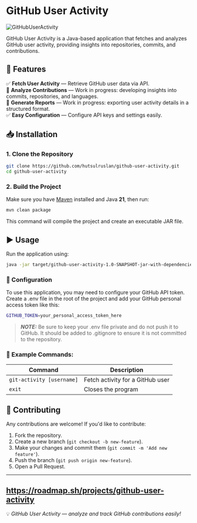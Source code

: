 # GitHub User Activity

![GitHubUserActivity](https://img.shields.io/badge/GitHubUserActivity-v1.0-blue.svg)

GitHub User Activity is a Java-based application that fetches and analyzes GitHub user activity, providing insights into repositories, commits, and contributions.

## 🚀 Features

✅ **Fetch User Activity** — Retrieve GitHub user data via API.  
🚧 **Analyze Contributions** — Work in progress: developing insights into commits, repositories, and languages.  
🚧 **Generate Reports** — Work in progress: exporting user activity details in a structured format.   
✅ **Easy Configuration** — Configure API keys and settings easily.

## 📥 Installation

### 1. Clone the Repository

```bash
git clone https://github.com/hutsulruslan/github-user-activity.git
cd github-user-activity
```

### 2. Build the Project

Make sure you have [Maven](https://maven.apache.org/) installed and Java **21**, then run:

```bash
mvn clean package
```

This command will compile the project and create an executable JAR file.

## ▶️ Usage

Run the application using:

```bash
java -jar target/github-user-activity-1.0-SNAPSHOT-jar-with-dependencies.jar
```

### 📌 Configuration

To use this application, you may need to configure your GitHub API token. Create a .env file in the root of the project and add your GitHub personal access token like this:

```bash
GITHUB_TOKEN=your_personal_access_token_here
```
> **_NOTE:_** Be sure to keep your .env file private and do not push it to GitHub. It should be added to .gitignore to ensure it is not committed to the repository.

### 📌 Example Commands:

| Command | Description |
|---------|------------|
| `git-activity [username]` | Fetch activity for a GitHub user |
| `exit` | Closes the program |

## 🤝 Contributing

Any contributions are welcome! If you'd like to contribute:

1. Fork the repository.
2. Create a new branch (`git checkout -b new-feature`).
3. Make your changes and commit them (`git commit -m 'Add new feature'`).
4. Push the branch (`git push origin new-feature`).
5. Open a Pull Request.

---
https://roadmap.sh/projects/github-user-activity
---

💡 *GitHub User Activity — analyze and track GitHub contributions easily!*

